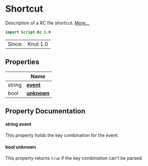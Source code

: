 # Shortcut

Description of a RC file shortcut. [More...](#detailed-description)

```qml
import Script.Rc 1.0
```

<table>
<tr><td>Since:</td><td>Knut 1.0</td></tr>
</table>

## Properties

| | Name |
|-|-|
|string|**[event](#event)**|
|bool|**[unknown](#unknown)**|

## Property Documentation

#### <a name="event"></a>string **event**

This property holds the key combination for the event.

#### <a name="unknown"></a>bool **unknown**

This property returns `true` if the key combination can't be parsed.
